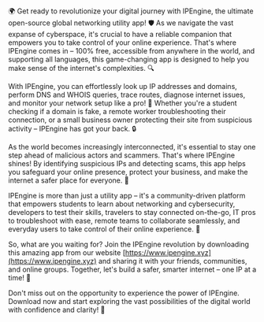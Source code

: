 🌍 Get ready to revolutionize your digital journey with IPEngine, the ultimate open-source global networking utility app! 🛡️ As we navigate the vast expanse of cyberspace, it's crucial to have a reliable companion that empowers you to take control of your online experience. That's where IPEngine comes in – 100% free, accessible from anywhere in the world, and supporting all languages, this game-changing app is designed to help you make sense of the internet's complexities. 🔍

With IPEngine, you can effortlessly look up IP addresses and domains, perform DNS and WHOIS queries, trace routes, diagnose internet issues, and monitor your network setup like a pro! 📡 Whether you're a student checking if a domain is fake, a remote worker troubleshooting their connection, or a small business owner protecting their site from suspicious activity – IPEngine has got your back. 🔒

As the world becomes increasingly interconnected, it's essential to stay one step ahead of malicious actors and scammers. That's where IPEngine shines! By identifying suspicious IPs and detecting scams, this app helps you safeguard your online presence, protect your business, and make the internet a safer place for everyone. 🚀

IPEngine is more than just a utility app – it's a community-driven platform that empowers students to learn about networking and cybersecurity, developers to test their skills, travelers to stay connected on-the-go, IT pros to troubleshoot with ease, remote teams to collaborate seamlessly, and everyday users to take control of their online experience. 🌈

So, what are you waiting for? Join the IPEngine revolution by downloading this amazing app from our website [https://www.ipengine.xyz](https://www.ipengine.xyz) and sharing it with your friends, communities, and online groups. Together, let's build a safer, smarter internet – one IP at a time! 💪

Don't miss out on the opportunity to experience the power of IPEngine. Download now and start exploring the vast possibilities of the digital world with confidence and clarity! 🚀